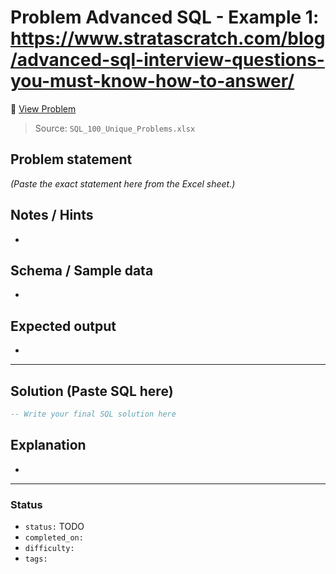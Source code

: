 # Problem Advanced SQL - Example 1: https://www.stratascratch.com/blog/advanced-sql-interview-questions-you-must-know-how-to-answer/

🔗 [View Problem](https://www.stratascratch.com/blog/advanced-sql-interview-questions-you-must-know-how-to-answer/)

> Source: `SQL_100_Unique_Problems.xlsx`

## Problem statement
*(Paste the exact statement here from the Excel sheet.)*

## Notes / Hints
- 

## Schema / Sample data
- 

## Expected output
- 

---

## Solution (Paste SQL here)
```sql
-- Write your final SQL solution here
```

## Explanation
- 

---

### Status
- `status:` TODO
- `completed_on:` 
- `difficulty:` 
- `tags:` 
